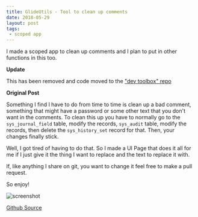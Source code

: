 ```yaml
---
title: GlideUtils - Tool to clean up comments
date: 2018-05-29
layout: post
tags:
 - scoped app
---
```


I made a scoped app to clean up comments and I plan to put in other functions in this too.

<!--more-->

**Update** 

This has been removed and code moved to the ["dev toolbox" repo](https://github.com/jacebenson/x_8821_dev_toolbox/tree/docs)

**Original Post**

Something I find I have to do from time to time is clean up a bad comment, something that might have a password or some other text that you
don't want in the comments.  To clean this up you have to normally go to the `sys_journal_field` table, modify the records, `sys_audit` table,
modify the records, then delete the `sys_history_set` record for that.  Then, your changes finally stick.

Well, I got tired of having to do that.  So I made a UI Page that does it all for me if I just give it the thing I want to replace and the text
to replace it with.

If, like anything I share on git, you want to change it feel free to make a pull request.

So enjoy!

![screenshot](/uploads/glideutils-screenshot.png)

[Github Source](https://github.com/jacebenson/servicenow-glideutils/tree/docs)

